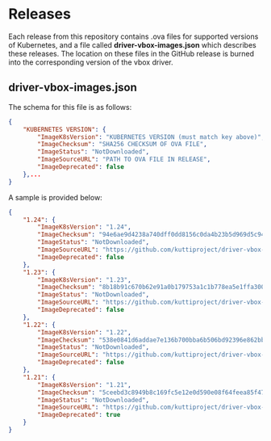 # Releases

Each release from this repository contains .ova files for supported versions of Kubernetes, and a file called **driver-vbox-images.json** which describes these releases. The location on these files in the GitHub release is burned into the corresponding version of the vbox driver.

## driver-vbox-images.json

The schema for this file is as follows:

```json
{
    "KUBERNETES VERSION": {
        "ImageK8sVersion": "KUBERNETES VERSION (must match key above)",
        "ImageChecksum": "SHA256 CHECKSUM OF OVA FILE",
        "ImageStatus": "NotDownloaded",
        "ImageSourceURL": "PATH TO OVA FILE IN RELEASE",
        "ImageDeprecated": false
    },...
}
```

A sample is provided below:

```json
{
    "1.24": {
        "ImageK8sVersion": "1.24",
        "ImageChecksum": "94e6ae9d4238a740dff0dd8156c0da4b23b5d969d5c94116c257bbc2533258b4",
        "ImageStatus": "NotDownloaded",
        "ImageSourceURL": "https://github.com/kuttiproject/driver-vbox-images/releases/download/v0.2/kutti-k8s-1.24.ova",
        "ImageDeprecated": false
    },
    "1.23": {
        "ImageK8sVersion": "1.23",
        "ImageChecksum": "8b18b91c670b62e91a0b179753a1c1b778ea5e1ffa300ca1309ec7098d8dbbc3",
        "ImageStatus": "NotDownloaded",
        "ImageSourceURL": "https://github.com/kuttiproject/driver-vbox-images/releases/download/v0.2/kutti-k8s-1.23.ova",
        "ImageDeprecated": false
    },
    "1.22": {
        "ImageK8sVersion": "1.22",
        "ImageChecksum": "538e0841d6addae7e136b700bba6b506bd92396e862bb13c66c84454e058b5a7",
        "ImageStatus": "NotDownloaded",
        "ImageSourceURL": "https://github.com/kuttiproject/driver-vbox-images/releases/download/v0.2/kutti-k8s-1.22.ova",
        "ImageDeprecated": false
    },
    "1.21": {
        "ImageK8sVersion": "1.21",
        "ImageChecksum": "5ceebd3c8949b8c169fc5e12e0d590e08f64feea85f47a437e21c48eb49ec6f5",
        "ImageStatus": "NotDownloaded",
        "ImageSourceURL": "https://github.com/kuttiproject/driver-vbox-images/releases/download/v0.2/kutti-k8s-1.21.ova",
        "ImageDeprecated": true
    }
}
```
